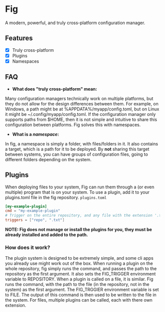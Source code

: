 # Fig

A modern, powerful, and truly cross-platform configuration manager.

## Features
 - [x] Truly cross-platform
 - [x] Plugins
 - [x] Namespaces

## FAQ

- **What does "truly cross-platform" mean:**

Many configuration managers technically work on multiple platforms, but they do not allow
for the design differences between them. For example, on Windows, a path might be at %APPDATA%/myapp/config.toml,
but on Linux it might be ~/.config/myapp/config.toml. If the configuration manager only supports paths from $HOME, then
it is not simple and intuitive to share this configuration between platforms. Fig solves this with namespaces.

- **What is a _namespace_:**

In fig, a namespace is simply a folder, with files/folders in it. It also contains a target, which is a path for it to
be deployed. By **not** sharing this target between systems, you can have groups of configuration files, going to
different folders depending on the system.

## Plugins

When deploying files to your system, Fig can run them through a (or even multiple) program that is on your system.
To use a plugin, add it to your plugins.toml file in the fig repository.
`plugins.toml`
```toml
[my-example-plugin]
cmd = "my-example-plugin"
# Trigger on the entire repository, and any file with the extension '.txt'
triggers = ["repo", ".txt"]
```

**NOTE: Fig does not manage or install the plugins for you, they must be already installed and added to the path.**

### How does it work?

The plugin system is designed to be extremely simple, and some cli apps you already use might work out of the box. When running
a plugin on the whole repository, fig simply runs the command, and passes the path to the repository as the first argument.
It also sets the FIG_TRIGGER environment variable to REPOSITORY.
When a plugin is called on a file, it is similar. Fig runs the command, with the path to the file (in the repository, 
not in the system) as the first argument. The FIG_TRGGIER environment variable is set to FILE. The output of this command
is then used to be written to the file in the system. For files, multiple plugins can be called, each with there own extension.
